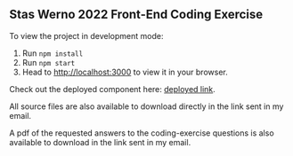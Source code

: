 ## Stas Werno 2022 Front-End Coding Exercise

To view the project in development mode:

1. Run `npm install`
2. Run `npm start`
3. Head to [http://localhost:3000](http://localhost:3000) to view it in your browser.

Check out the deployed component here: [deployed link](https://staswerno.github.io/staswerno-2022-front-end-coding-exercise/).

All source files are also available to download directly in the link sent in my email.

A pdf of the requested answers to the coding-exercise questions is also available to download in the link sent in my email.
